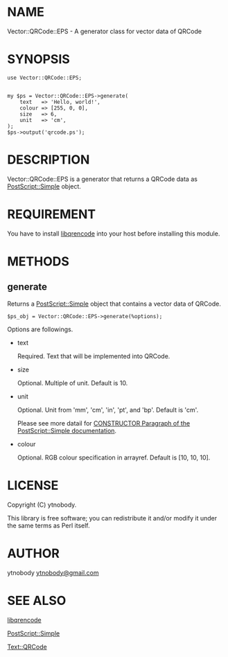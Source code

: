 # NAME

Vector::QRCode::EPS - A generator class for vector data of QRCode

# SYNOPSIS

    use Vector::QRCode::EPS;
    

    my $ps = Vector::QRCode::EPS->generate(
        text   => 'Hello, world!',
        colour => [255, 0, 0], 
        size   => 6,
        unit   => 'cm',
    );
    $ps->output('qrcode.ps');



# DESCRIPTION

Vector::QRCode::EPS is a generator that returns a QRCode data as [PostScript::Simple](http://search.cpan.org/perldoc?PostScript::Simple) object.

# REQUIREMENT

You have to install [libqrencode](https://github.com/fukuchi/libqrencode) into your host before installing this module.

# METHODS

## generate

Returns a [PostScript::Simple](http://search.cpan.org/perldoc?PostScript::Simple) object that contains a vector data of QRCode.

    $ps_obj = Vector::QRCode::EPS->generate(%options);

Options are followings.

- text

    Required. Text that will be implemented into QRCode.

- size

    Optional. Multiple of unit. Default is 10.

- unit

    Optional. Unit from 'mm', 'cm', 'in', 'pt', and 'bp'. Default is 'cm'.

    Please see more datail for [CONSTRUCTOR Paragraph of the PostScript::Simple documentation](http://search.cpan.org/perldoc?PostScript::Simple\#CONSTRUCTOR).

- colour

    Optional. RGB colour specification in arrayref. Default is \[10, 10, 10\].

# LICENSE

Copyright (C) ytnobody.

This library is free software; you can redistribute it and/or modify
it under the same terms as Perl itself.

# AUTHOR

ytnobody <ytnobody@gmail.com>

# SEE ALSO

[libqrencode](https://github.com/fukuchi/libqrencode)

[PostScript::Simple](http://search.cpan.org/perldoc?PostScript::Simple)

[Text::QRCode](http://search.cpan.org/perldoc?Text::QRCode)
